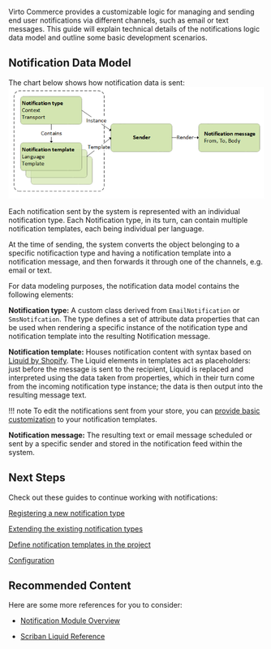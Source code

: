 Virto Commerce provides a customizable logic for managing and sending end user notifications via different channels, such as email or text messages. This guide will explain technical details of the notifications logic data model and outline some basic development scenarios.

## Notification Data Model

The chart below shows how notification data is sent:
![Notification data model](media/data-model.png)

Each notification sent by the system is represented with an individual notification type. Each Notification type, in its turn, can contain multiple notification templates, each being individual per language.

At the time of sending, the system converts the object belonging to a specific notificaction type and having a notification template into a notification message, and then forwards it through one of the channels, e.g. email or text.

For data modeling purposes, the notification data model contains the following elements:

**Notification type:** A custom class derived from `EmailNotification` or `SmsNotifcation`. The type defines a set of attribute data properties that can be used when rendering a specific instance of the notification type and notification template into the resulting Notification message.

**Notification template:** Houses notification content with syntax based on [Liquid by Shopify](https://shopify.github.io/liquid/). The Liquid elements in templates act as placeholders: just before the message is sent to the recipient, Liquid is replaced and interpreted using the data taken from properties, which in their turn come from the incoming notification type instance; the data is then output into the resulting message text.

!!! note
	To edit the notifications sent from your store, you can [provide basic customization](https://docs.virtocommerce.org/new/user-guide/notifications/notification-templates) to your notification templates.

**Notification message:** The resulting text or email message scheduled or sent by a specific sender and stored in the notification feed within the system.

## Next Steps
Check out these guides to continue working with notifications:

[Registering a new notification type](registering-new-notification-type.md)

[Extending the existing notification types](extending-notification-types.md)

[Define notification templates in the project](notification-templates.md)

[Configuration](configuration.md)

## Recommended Content
Here are some more references for you to consider:

+ [Notification Module Overview](https://docs.virtocommerce.org/new/user-guide/notifications/overview)

+ [Scriban Liquid Reference](https://github.com/scriban/scriban/blob/master/doc/liquid-support.md)
